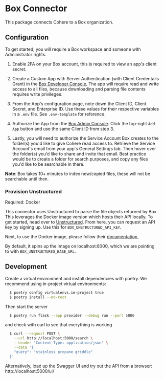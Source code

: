 # Box Connector

This package connects Cohere to a Box organization.

## Configuration

To get started, you will require a Box workspace and someone with Administrator rights.

1. Enable 2FA on your Box account, this is required to view an app's client secret.

2. Create a Custom App with Server Authentication (with Client Credentails Grant) in the [Box Developer Console.](https://connectorio.app.box.com/developers/console) The app will require read and write access to all files, because downloading and parsing file contents requires write privileges.

3. From the App's configuration page, note down the Client ID, Client Secret, and Enterprise ID. Use these values for their respective variables in a `.env` file. See `.env-template` for reference.

4. Authorize the App from the [Box Admin Console](https://connectorio.app.box.com/master/custom-apps). Click the top-right `Add App` button and use the same Client ID from step 3.

5. Lastly, you will need to authorize the Service Account Box creates to the folder(s) you'd like to give Cohere read access to. Retrieve the Service Account's email from your app's General Settings tab. Then hover over the folder(s) you'd like to share and invite that email. Best practice would be to create a folder for search purposes, and copy any files you'd like to be searchable in there.

**Note**: Box takes 10+ minutes to index new/copied files, these will not be searchable until then.

### Provision Unstructured

Required: Docker

This connector uses Unstructured to parse the file objects returned by Box. This leverages the Docker image version which hosts their API locally. To get started, head over to [Unstructured](unstructured.io). From here, you can request an API key by signing up. Use this for `BOX_UNSTRUCTURED_API_KEY`.

Next, to use the Docker image, please follow their [documentation.](https://unstructured-io.github.io/unstructured/api.html#using-docker-images)

By default, it spins up the image on localhost:8000, which we are pointing to with `BOX_UNSTRUCTURED_BASE_URL`.

## Development

Create a virtual environment and install dependencies with poetry. We recommend using in-project virtual environments:

```bash
  $ poetry config virtualenvs.in-project true
  $ poetry install --no-root
```

Then start the server

```bash
  $ poetry run flask --app provider --debug run --port 5000
```

and check with curl to see that everything is working

```bash
  $ curl --request POST \
    --url http://localhost:5000/search \
    --header 'Content-Type: application/json' \
    --data '{
    "query": "stainless propane griddle"
  }'
```

Alternatively, load up the Swagger UI and try out the API from a browser: http://localhost:5000/ui/
